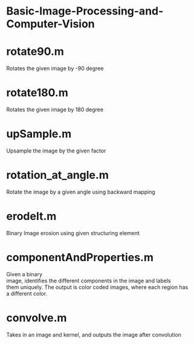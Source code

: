 # Basic-Image-Processing-and-Computer-Vision

# rotate90.m
Rotates the given image by -90 degree

# rotate180.m
Rotates the given image by 180 degree

# upSample.m
Upsample the image by the given factor

# rotation_at_angle.m
Rotate the image by a given angle using backward mapping

# erodeIt.m
Binary Image erosion using given structuring element

# componentAndProperties.m
Given a binary image, identifies the different components in the image and labels  them uniquely. The output is color coded images, where each region has 
a different color. 

# convolve.m
Takes in an image and kernel, and outputs the image after convolution
